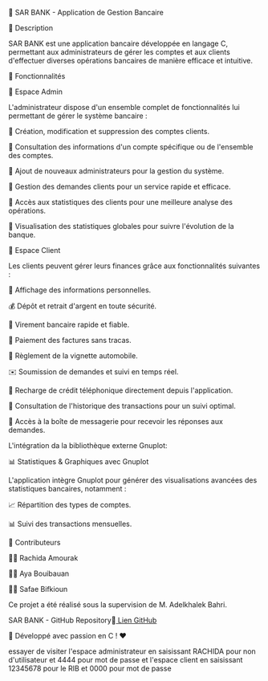 🚀 SAR BANK - Application de Gestion Bancaire

📌 Description

SAR BANK est une application bancaire développée en langage C, permettant aux administrateurs de gérer les comptes et aux clients d'effectuer diverses opérations bancaires de manière efficace et intuitive.

🔑 Fonctionnalités

🔷 Espace Admin

L'administrateur dispose d'un ensemble complet de fonctionnalités lui permettant de gérer le système bancaire :

📌 Création, modification et suppression des comptes clients.

📌 Consultation des informations d'un compte spécifique ou de l'ensemble des comptes.

📌 Ajout de nouveaux administrateurs pour la gestion du système.

📌 Gestion des demandes clients pour un service rapide et efficace.

📌 Accès aux statistiques des clients pour une meilleure analyse des opérations.

📌 Visualisation des statistiques globales pour suivre l'évolution de la banque.


🔷 Espace Client

Les clients peuvent gérer leurs finances grâce aux fonctionnalités suivantes :

💼 Affichage des informations personnelles.

💰 Dépôt et retrait d'argent en toute sécurité.

🔄 Virement bancaire rapide et fiable.

📄 Paiement des factures sans tracas.

🚗 Règlement de la vignette automobile.

✉️ Soumission de demandes et suivi en temps réel.

📱 Recharge de crédit téléphonique directement depuis l'application.

📜 Consultation de l'historique des transactions pour un suivi optimal.

📩 Accès à la boîte de messagerie pour recevoir les réponses aux demandes.

L'intégration da la bibliothèque externe Gnuplot:

📊 Statistiques & Graphiques avec Gnuplot

L'application intègre Gnuplot pour générer des visualisations avancées des statistiques bancaires, notamment :

📈 Répartition des types de comptes.

📊 Suivi des transactions mensuelles.


🤝 Contributeurs

👩‍💻 Rachida Amourak

👩‍💻 Aya Bouibauan

👩‍💻 Safae Bifkioun

Ce projet a été réalisé sous la supervision de M. Adelkhalek Bahri.

SAR BANK - GitHub Repository🔗[ Lien GitHub](https://rachidaamourak.github.io/C-Project-SAR-BANK/)

🚀 Développé avec passion en C ! ❤️

essayer de visiter l'espace administrateur en saisissant RACHIDA pour non d'utilisateur et 4444 pour mot de passe
et l'espace client en saisissant 12345678  pour le RIB et 0000 pour mot de passe

